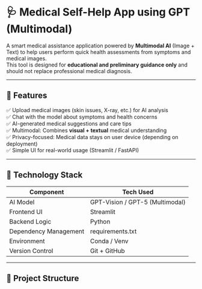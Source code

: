 # 🩺 Medical Self-Help App using GPT (Multimodal)

A smart medical assistance application powered by **Multimodal AI** (Image + Text) to help users perform quick health assessments from symptoms and medical images.  
This tool is designed for **educational and preliminary guidance only** and should not replace professional medical diagnosis.

---

## 🚀 Features

✅ Upload medical images (skin issues, X-ray, etc.) for AI analysis  
✅ Chat with the model about symptoms and health concerns  
✅ AI-generated medical suggestions and care tips  
✅ Multimodal: Combines **visual + textual** medical understanding  
✅ Privacy-focused: Medical data stays on user device (depending on deployment)  
✅ Simple UI for real-world usage (Streamlit / FastAPI)

---

## 🧠 Technology Stack

| Component | Tech Used |
|----------|-----------|
| AI Model | GPT-Vision / GPT-5 (Multimodal) |
| Frontend UI | Streamlit |
| Backend Logic | Python |
| Dependency Management | requirements.txt |
| Environment | Conda / Venv |
| Version Control | Git + GitHub |

---

## 📂 Project Structure

